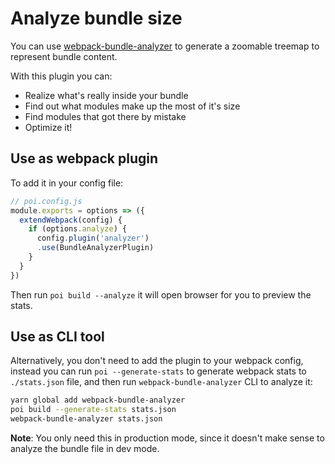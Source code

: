 # Analyze bundle size

You can use [webpack-bundle-analyzer](https://github.com/th0r/webpack-bundle-analyzer) to generate a zoomable treemap to represent bundle content.

With this plugin you can: 

- Realize what's really inside your bundle
- Find out what modules make up the most of it's size
- Find modules that got there by mistake
- Optimize it!


## Use as webpack plugin

To add it in your config file:

```js
// poi.config.js
module.exports = options => ({
  extendWebpack(config) {
    if (options.analyze) {
      config.plugin('analyzer')
      .use(BundleAnalyzerPlugin)
    }
  }
})
```

Then run `poi build --analyze` it will open browser for you to preview the stats.

## Use as CLI tool

Alternatively, you don't need to add the plugin to your webpack config, instead you can run `poi --generate-stats` to generate webpack stats to `./stats.json` file, and then run `webpack-bundle-analyzer` CLI to analyze it:

```bash
yarn global add webpack-bundle-analyzer
poi build --generate-stats stats.json
webpack-bundle-analyzer stats.json
```

**Note**: You only need this in production mode, since it doesn't make sense to analyze the bundle file in dev mode.
